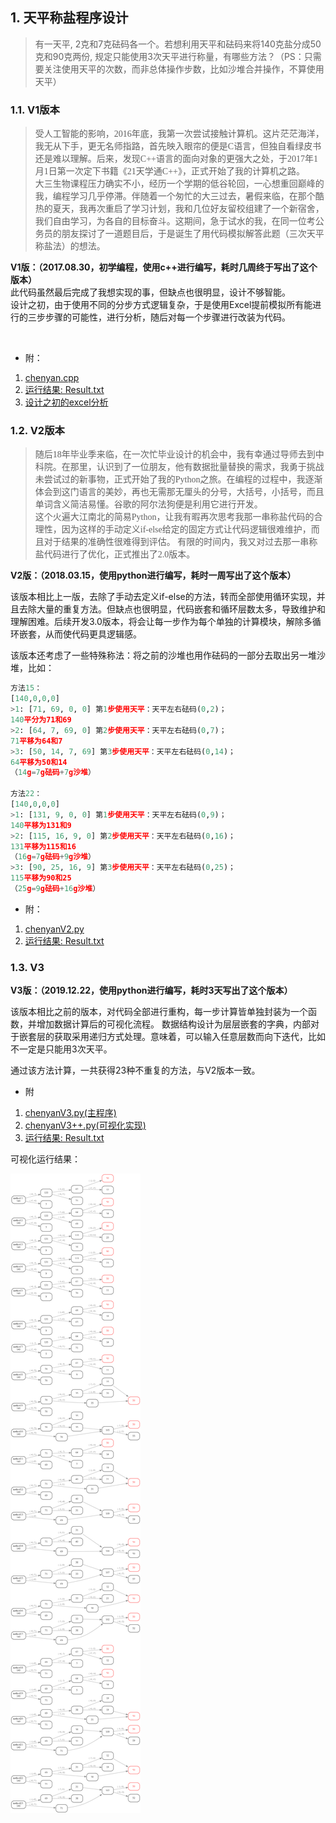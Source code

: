 ## 1. 天平称盐程序设计

> 有一天平, 2克和7克砝码各一个。若想利用天平和砝码来将140克盐分成50克和90克两份, 规定只能使用3次天平进行称量，有哪些方法？（PS：只需要关注使用天平的次数，而非总体操作步数，比如沙堆合并操作，不算使用天平）

### 1.1. V1版本

<font face="仿宋">

> 受人工智能的影响，2016年底，我第一次尝试接触计算机。这片茫茫海洋，我无从下手，更无名师指路，首先映入眼帘的便是C语言，但独自看绿皮书还是难以理解。后来，发现C++语言的面向对象的更强大之处，于2017年1月1日第一次定下书籍《21天学通C++》，正式开始了我的计算机之路。  
> 大三生物课程压力确实不小，经历一个学期的低谷轮回，一心想重回巅峰的我，编程学习几乎停滞。伴随着一个匆忙的大三过去，暑假来临，在那个酷热的夏天，我再次重启了学习计划，我和几位好友留校组建了一个新宿舍，我们自由学习，为各自的目标奋斗。这期间，急于试水的我，在同一位考公务员的朋友探讨了一道题目后，于是诞生了用代码模拟解答此题（三次天平称盐法）的想法。

</font>

**V1版：（2017.08.30，初学编程，使用c++进行编写，耗时几周终于写出了这个版本）**  
此代码虽然最后完成了我想实现的事，但缺点也很明显，设计不够智能。  
设计之初，由于使用不同的分步方式逻辑复杂，于是使用Excel提前模拟所有能进行的三步步骤的可能性，进行分析，随后对每一个步骤进行改装为代码。

<br>

- 附：  
1. [chenyan.cpp](V1/chenyanV1.cpp)  
2. [运行结果: Result.txt](V1/Result.txt)  
3. [设计之初的excel分析](V1/称盐函数分析9_15.xlsx)  

### 1.2. V2版本

<font face="仿宋">

> 随后18年毕业季来临，在一次忙毕业设计的机会中，我有幸通过导师去到中科院。在那里，认识到了一位朋友，他有数据批量替换的需求，我勇于挑战未尝试过的新事物，正式开始了我的Python之旅。在编程的过程中，我逐渐体会到这门语言的美妙，再也无需那无厘头的分号，大括号，小括号，而且单词含义简洁易懂。谷歌的阿尔法狗便是利用它进行开发。  
> 这个火遍大江南北的简易Python，让我有暇再次思考我那一串称盐代码的合理性，因为这样的手动定义if-else给定的固定方式让代码逻辑很难维护，而且对于结果的准确性很难得到评估。
> 有限的时间内，我又对过去那一串称盐代码进行了优化，正式推出了2.0版本。

</font>

**V2版：（2018.03.15，使用python进行编写，耗时一周写出了这个版本）**  

该版本相比上一版，去除了手动去定义if-else的方法，转而全部使用循环实现，并且去除大量的重复方法。但缺点也很明显，代码嵌套和循环层数太多，导致维护和理解困难。后续开发3.0版本，将会让每一步作为每个单独的计算模块，解除多循环嵌套，从而使代码更具逻辑感。

该版本还考虑了一些特殊称法：将之前的沙堆也用作砝码的一部分去取出另一堆沙堆，比如：
```python
方法15：
[140,0,0,0]
>1: [71, 69, 0, 0] 第1步使用天平：天平左右砝码(0,2)；
140平分为71和69
>2: [64, 7, 69, 0] 第2步使用天平：天平左右砝码(0,7)；
71平移为64和7
>3: [50, 14, 7, 69] 第3步使用天平：天平左右砝码(0,14)；
64平移为50和14
（14g=7g砝码+7g沙堆）

方法22：
[140,0,0,0]
>1: [131, 9, 0, 0] 第1步使用天平：天平左右砝码(0,9)；
140平移为131和9
>2: [115, 16, 9, 0] 第2步使用天平：天平左右砝码(0,16)；
131平移为115和16
（16g=7g砝码+9g沙堆）
>3: [90, 25, 16, 9] 第3步使用天平：天平左右砝码(0,25)；
115平移为90和25
（25g=9g砝码+16g沙堆）
```

- 附：
1. [chenyanV2.py](V2/chenyanV2.py)
2. [运行结果: Result.txt](V2/Result.txt)

### 1.3. V3

**V3版：（2019.12.22，使用python进行编写，耗时3天写出了这个版本）**  

该版本相比之前的版本，对代码全部进行重构，每一步计算皆单独封装为一个函数，并增加数据计算后的可视化流程。
数据结构设计为层层嵌套的字典，内部对于嵌套层的获取采用递归方式处理。意味着，可以输入任意层数而向下迭代，比如不一定是只能用3次天平。

通过该方法计算，一共获得23种不重复的方法，与V2版本一致。

- 附
1. [chenyanV3.py(主程序)](V3/chenyanV3.py)
2. [chenyanV3++.py(可视化实现)](V3/chenyanV3++.py)
3. [运行结果: Result.txt](V3/Result.txt)

可视化运行结果：

<img src="V3/result.gv.png" />

